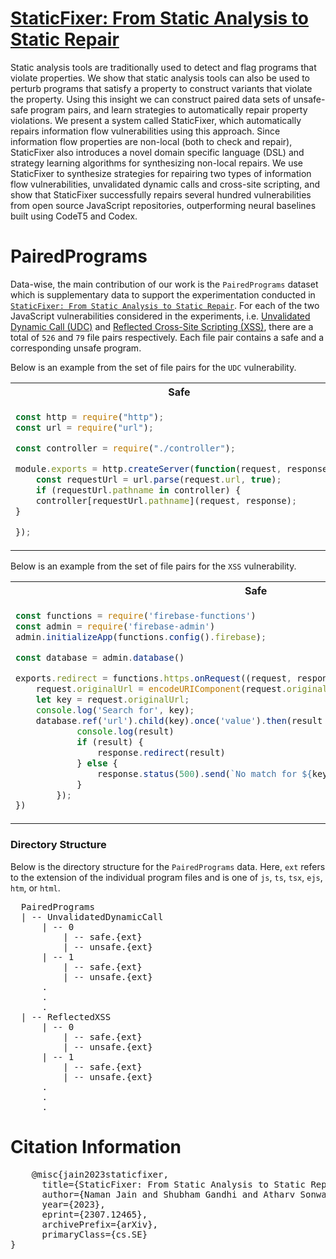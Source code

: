 # [StaticFixer: From Static Analysis to Static Repair](https://arxiv.org/abs/2307.12465)

Static analysis tools are traditionally used to detect and flag programs that violate properties. We show that static analysis tools can also be used to perturb programs that satisfy a property to construct variants that violate the property. Using this insight we can construct paired data sets of unsafe-safe program pairs, and learn strategies to automatically repair property violations. We present a system called StaticFixer, which automatically repairs information flow vulnerabilities using this approach. Since information flow properties are non-local (both to check and repair), StaticFixer also introduces a novel domain specific language (DSL) and strategy learning algorithms for synthesizing non-local repairs. We use StaticFixer to synthesize strategies for repairing two types of information flow vulnerabilities, unvalidated dynamic calls and cross-site scripting, and show that StaticFixer successfully repairs several hundred vulnerabilities from open source JavaScript repositories, outperforming neural baselines built using CodeT5 and Codex.

# PairedPrograms
Data-wise, the main contribution of our work is the `PairedPrograms` dataset which is supplementary data to support the experimentation conducted in [`StaticFixer: From Static Analysis to Static Repair`](https://arxiv.org/abs/2307.12465). For each of the two JavaScript vulnerabilities considered in the experiments, i.e. [Unvalidated Dynamic Call (UDC)](https://codeql.github.com/codeql-query-help/javascript/js-unvalidated-dynamic-method-call/) and [Reflected Cross-Site Scripting (XSS)](https://codeql.github.com/codeql-query-help/javascript/js-reflected-xss/), there are a total of `526` and `79` file pairs respectively. 
Each file pair contains a safe and a corresponding unsafe program. 

Below is an example from the set of file pairs for the `UDC` vulnerability. 

<table>
<tr>
<th>Safe</th>
<th>Unsafe</th>
</tr>
<tr>
<td>
  
```javascript {highlight=[8,10]}
const http = require("http");
const url = require("url");

const controller = require("./controller");

module.exports = http.createServer(function(request, response) {
	const requestUrl = url.parse(request.url, true);
	if (requestUrl.pathname in controller) { 
	controller[requestUrl.pathname](request, response);
}

});
```
  
</td>
<td>

```javascript
const http = require("http");
const url = require("url");

const controller = require("./controller");

module.exports = http.createServer(function(request, response) {
	const requestUrl = url.parse(request.url, true);
//     if (requestUrl.pathname in controller) { 
	controller[requestUrl.pathname](request, response);
// }

});
```

</td>
</tr>
</table>

Below is an example from the set of file pairs for the `XSS` vulnerability.

<table>
<tr>
<th>Safe</th>
<th>Unsafe</th>
</tr>
<tr>
<td>
  
```javascript
const functions = require('firebase-functions')
const admin = require('firebase-admin')
admin.initializeApp(functions.config().firebase);

const database = admin.database()

exports.redirect = functions.https.onRequest((request, response) => {
	request.originalUrl = encodeURIComponent(request.originalUrl);
	let key = request.originalUrl;
	console.log('Search for', key);
	database.ref('url').child(key).once('value').then(result => result.val()).then(result => {
            console.log(result)
            if (result) {
                response.redirect(result)
            } else {
                response.status(500).send(`No match for ${key}`)                
            }
        });
})
```
  
</td>
<td>

```javascript
const functions = require('firebase-functions')
const admin = require('firebase-admin')
admin.initializeApp(functions.config().firebase);

const database = admin.database()

exports.redirect = functions.https.onRequest((request, response) => {
	// request.originalUrl = encodeURIComponent(request.originalUrl);
	let key = request.originalUrl;
	console.log('Search for', key);
	database.ref('url').child(key).once('value').then(result => result.val()).then(result => {
            console.log(result)
            if (result) {
                response.redirect(result)
            } else {
                response.status(500).send(`No match for ${key}`)                
            }
        });
})
```

</td>
</tr>
</table>


### Directory Structure
Below is the directory structure for the `PairedPrograms` data. Here, `ext` refers to the extension of the individual program files and is one of `js`, `ts`, `tsx`, `ejs`, `htm`, or `html`.
<pre>
  PairedPrograms
  | -- UnvalidatedDynamicCall
      | -- 0
          | -- safe.{ext}
          | -- unsafe.{ext}
      | -- 1
          | -- safe.{ext}
          | -- unsafe.{ext}
      .
      .
      .
  | -- ReflectedXSS
      | -- 0
          | -- safe.{ext}
          | -- unsafe.{ext}
      | -- 1
          | -- safe.{ext}
          | -- unsafe.{ext}
      .
      .
      .
</pre>

# Citation Information
<pre>
	@misc{jain2023staticfixer,
      title={StaticFixer: From Static Analysis to Static Repair}, 
      author={Naman Jain and Shubham Gandhi and Atharv Sonwane and Aditya Kanade and Nagarajan Natarajan and Suresh Parthasarathy and Sriram Rajamani and Rahul Sharma},
      year={2023},
      eprint={2307.12465},
      archivePrefix={arXiv},
      primaryClass={cs.SE}
}
</pre>
